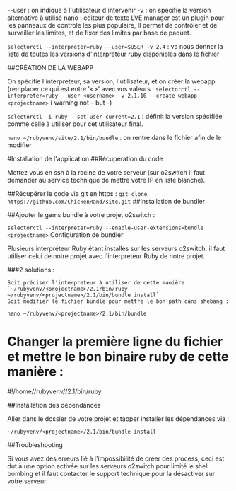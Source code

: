 --user : on indique à l'utilisateur d'intervenir
-v : on spécifie la version alternative à utilisé
nano : editeur de texte
LVE manager est un plugin pour les panneaux de controle les plus populaire, Il permet de contrôler et de surveiller les limites, et de fixer des limites par base de paquet.

`selectorctl --interpreter=ruby --user=$USER -v 2.4` : va nous donner la liste de toutes les versions d'interpréteur ruby disponibles dans le fichier

##CRÉATION DE LA WEBAPP

On spécifie l'interpreteur, sa version, l'utilisateur, et on créer la webapp (remplacer ce qui est entre '<>' avec vos valeurs :
`selectorctl --interpreter=ruby --user <username> -v 2.1.10 --create-webapp <projectname>`
( warning not – but -)

`selectorctl -i ruby --set-user-current=2.1` : définit la version spécifiée comme celle à utiliser pour cet utilisateur final.

`nano ~/rubyvenv/site/2.1/bin/bundle` : on rentre dans le fichier afin de le modifier

#Installation de l'application
##Récupération du code

Mettez vous en ssh à la racine de votre serveur (sur o2switch il faut demander au service technique de mettre votre IP en liste blanche).

##Récupérer le code via git en https :
`git clone https://github.com/ChickenRand/site.git`
##Installation de bundler

##Ajouter le gems bundle à votre projet o2switch :

`selectorctl --interpreter=ruby --enable-user-extensions=bundle <projectname>`
Configuration de bundler

Plusieurs interpréteur Ruby étant installés sur les serveurs o2switch, il faut utiliser celui de notre projet avec l'interpreteur Ruby de notre projet.

###2 solutions :

    Soit préciser l'interpreteur à utiliser de cette manière :
    `~/rubyvenv/<projectname>/2.1/bin/ruby ~/rubyvenv/<projectname>/2.1/bin/bundle install`
    Soit modifier le fichier bundle pour mettre le bon path dans shebang :

`nano ~/rubyvenv/<projectname>/2.1/bin/bundle`

# Changer la première ligne du fichier et mettre le bon binaire ruby de cette manière :

#!/home/<username>/rubyvenv/<projectname>/2.1/bin/ruby

##Installation des dépendances

Aller dans le dossier de votre projet et tapper installer les dépendances via :

`~/rubyvenv/<projectname>/2.1/bin/bundle install`

##Troubleshooting

Si vous avez des erreurs lié à l'impossibilité de créer des process, ceci est dut à une option activée sur les serveurs o2switch pour limité le shell bombing et il faut contacter le support technique pour la désactiver sur votre serveur.

